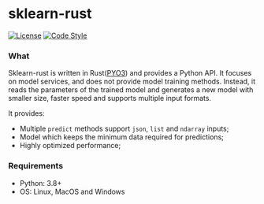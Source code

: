 # sklearn-rust

[![License](https://img.shields.io/github/license/tushushu/ulist)](https://github.com/tushushu/ulist/blob/main/LICENSE)
[![Code Style](https://img.shields.io/badge/code%20style-flake8-blue)](https://github.com/PyCQA/flake8)  
  

### What
Sklearn-rust is written in Rust([PYO3](https://github.com/PyO3/pyo3)) and provides a Python API. It focuses on model services, and does not provide model training methods. Instead, it reads the parameters of the trained model and generates a new model with smaller size, faster speed and supports multiple input formats.

It provides:
* Multiple `predict` methods support `json`, `list` and `ndarray` inputs;
* Model which keeps the minimum data required for predictions;
* Highly optimized performance;


### Requirements
* Python: 3.8+    
* OS: Linux, MacOS and Windows
